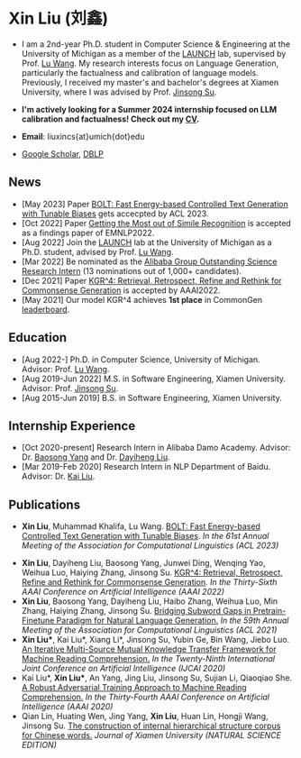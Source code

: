 # Xin Liu (刘鑫)

* I am a 2nd-year Ph.D. student in Computer Science & Engineering at the University of Michigan as a member of the [LAUNCH](https://launch.eecs.umich.edu/home) lab, supervised by Prof. [Lu Wang](https://web.eecs.umich.edu/~wangluxy/index.html). My research interests focus on Language Generation, particularly the factualness and calibration of language models. Previously, I received my master's and bachelor's degrees at Xiamen University, where I was advised by Prof. [Jinsong Su](https://cdmc.xmu.edu.cn/info/1010/1054.htm).

* **I'm actively looking for a Summer 2024 internship focused on LLM calibration and factualness! Check out my [CV](https://drive.google.com/file/d/1YlcbXESxSYbDyt6sKitQxv24HiBrzJ_o/view?usp=sharing).**

* **Email**: liuxincs{at}umich{dot}edu

* [Google Scholar](https://scholar.google.com/citations?user=AUUYG0QAAAAJ&hl=zh-CN), [DBLP](https://dblp.uni-trier.de/pid/76/1820-66.html)

## News
* [May 2023] Paper [BOLT: Fast Energy-based Controlled Text Generation with Tunable Biases](https://arxiv.org/abs/2305.12018) gets accecpted by ACL 2023.
* [Oct 2022] Paper [Getting the Most out of Simile Recognition](https://arxiv.org/abs/2211.05984) is accepted as a findings paper of EMNLP2022.
* [Aug 2022] Join the [LAUNCH](https://launch.eecs.umich.edu/home) lab at the University of Michigan as a Ph.D. student, advised by Prof. [Lu Wang](https://web.eecs.umich.edu/~wangluxy/index.html).
* [Mar 2022] Be nominated as the [Alibaba Group Outstanding Science Research Intern](https://cdmc.xmu.edu.cn/info/1002/1923.htm) (13 nominations out of 1,000+ candidates).
* [Dec 2021] Paper [KGR^4: Retrieval, Retrospect, Refine and Rethink for Commonsense Generation](https://arxiv.org/abs/2112.08266) is accepted by AAAI2022.
* [May 2021] Our model KGR^4 achieves **1st place** in CommonGen [leaderboard](https://inklab.usc.edu/CommonGen/leaderboard.html).

## Education
* [Aug 2022-] Ph.D. in Computer Science, University of Michigan. Advisor: Prof. [Lu Wang](https://web.eecs.umich.edu/~wangluxy/).
* [Aug 2019-Jun 2022] M.S. in Software Engineering, Xiamen University. Advisor: Prof. [Jinsong Su](https://cdmc.xmu.edu.cn/info/1010/1054.htm).
* [Aug 2015-Jun 2019] B.S. in Software Engineering, Xiamen University.

## Internship Experience
* [Oct 2020-present] Research Intern in Alibaba Damo Academy. Advisor: Dr. [Baosong Yang](https://baosongyang.site/) and Dr. [Dayiheng Liu](https://dayihengliu.github.io/).
* [Mar 2019-Feb 2020] Research Intern in NLP Department of Baidu. Advisor: Dr. [Kai Liu](https://scholar.google.com/citations?user=Opt1ovkAAAAJ&hl=en).

## Publications
* **Xin Liu**, Muhammad Khalifa, Lu Wang. [BOLT: Fast Energy-based Controlled Text Generation with Tunable Biases](https://arxiv.org/abs/2305.12018). _In the 61st Annual Meeting of the Association for Computational Linguistics (ACL 2023)_
<!--- * Xiaoyue Wang, Linfeng Song, **Xin Liu**, Chulun Zhou, Jinsong Su. [Getting the Most out of Simile Recognition](https://arxiv.org/abs/2211.05984).
_In Findings of the 2022 Conference on Empirical Methods in Natural Language Processing (Findings of EMNLP 2022)_ --->
* **Xin Liu**, Dayiheng Liu, Baosong Yang, Junwei Ding, Wenqing Yao, Weihua Luo, Haiying Zhang, Jinsong Su. [KGR^4: Retrieval, Retrospect, Refine and Rethink for Commonsense Generation](https://arxiv.org/abs/2112.08266).
_In the Thirty-Sixth AAAI Conference on Artificial Intelligence (AAAI 2022)_
* **Xin Liu**, Baosong Yang, Dayiheng Liu, Haibo Zhang, Weihua Luo, Min Zhang, Haiying Zhang, Jinsong Su. [Bridging Subword Gaps in Pretrain-Finetune Paradigm for Natural Language Generation.](https://arxiv.org/pdf/2106.06125)
_In the 59th Annual Meeting of the Association for Computational Linguistics (ACL 2021)_
* **Xin Liu\***, Kai Liu\*, Xiang Li\*, Jinsong Su, Yubin Ge, Bin Wang, Jiebo Luo. [An Iterative Multi-Source Mutual Knowledge Transfer Framework for Machine Reading Comprehension.](https://www.ijcai.org/proceedings/2020/525)
_In the Twenty-Ninth International Joint Conference on Artificial Intelligence (IJCAI 2020)_
* Kai Liu\*, **Xin Liu\***, An Yang, Jing Liu, Jinsong Su, Sujian Li, Qiaoqiao She. [A Robust Adversarial Training Approach to Machine Reading Comprehension.](https://ojs.aaai.org/index.php/AAAI/article/download/6357/6213)
_In the Thirty-Fourth AAAI Conference on Artificial Intelligence (AAAI 2020)_
* Qian Lin, Huating Wen, Jing Yang, **Xin Liu**, Huan Lin, Hongji Wang, Jinsong Su. [The construction of internal hierarchical structure corpus for Chinese words.](http://jxmu.xmu.edu.cn/oa/DArticle.aspx?type=view&id=20200213)
_Journal of Xiamen University (NATURAL SCIENCE EDITION)_

